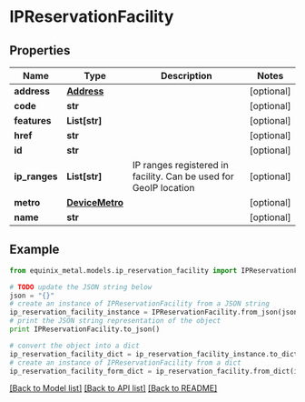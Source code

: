 # IPReservationFacility


## Properties
Name | Type | Description | Notes
------------ | ------------- | ------------- | -------------
**address** | [**Address**](Address.md) |  | [optional] 
**code** | **str** |  | [optional] 
**features** | **List[str]** |  | [optional] 
**href** | **str** |  | [optional] 
**id** | **str** |  | [optional] 
**ip_ranges** | **List[str]** | IP ranges registered in facility. Can be used for GeoIP location | [optional] 
**metro** | [**DeviceMetro**](DeviceMetro.md) |  | [optional] 
**name** | **str** |  | [optional] 

## Example

```python
from equinix_metal.models.ip_reservation_facility import IPReservationFacility

# TODO update the JSON string below
json = "{}"
# create an instance of IPReservationFacility from a JSON string
ip_reservation_facility_instance = IPReservationFacility.from_json(json)
# print the JSON string representation of the object
print IPReservationFacility.to_json()

# convert the object into a dict
ip_reservation_facility_dict = ip_reservation_facility_instance.to_dict()
# create an instance of IPReservationFacility from a dict
ip_reservation_facility_form_dict = ip_reservation_facility.from_dict(ip_reservation_facility_dict)
```
[[Back to Model list]](../README.md#documentation-for-models) [[Back to API list]](../README.md#documentation-for-api-endpoints) [[Back to README]](../README.md)


